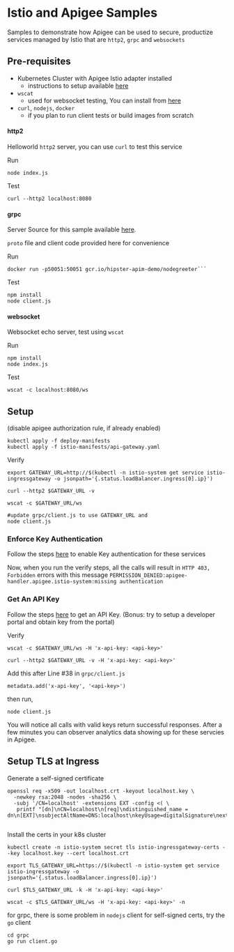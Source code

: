 # Istio and Apigee Samples

Samples to demonstrate how Apigee can be used to secure, productize services managed by Istio that are `http2`, `grpc` and `websockets`   

## Pre-requisites
- Kubernetes Cluster with Apigee Istio adapter installed
    - instructions to setup available [here](https://docs.apigee.com/api-platform/istio-adapter/installation#installation)
- `wscat` 
    - used for websocket testing, You can install from [here](https://www.npmjs.com/package/wscat)
- `curl`, `nodejs`, `docker` 
    - if you plan to run client tests or build images from scratch

#### http2
Helloworld `http2` server, you can use `curl` to  test this service

Run
```
node index.js
```
Test
```
curl --http2 localhost:8080
```

#### grpc
Server Source for this sample available [here](https://github.com/grpc/grpc/blob/master/examples/node/dynamic_codegen/greeter_server.js).

`proto` file and client code provided here for convenience

Run
```
docker run -p50051:50051 gcr.io/hipster-apim-demo/nodegreeter```
```
Test
```
npm install
node client.js 
```

#### websocket
Websocket echo server, test using `wscat`

Run
```
npm install
node index.js
```
Test
```
wscat -c localhost:8080/ws
```

## Setup
(disable apigee authorization rule, if already enabled)

```
kubectl apply -f deploy-manifests
kubectl apply -f istio-manifests/api-gateway.yaml
```

Verify
```
export GATEWAY_URL=http://$(kubectl -n istio-system get service istio-ingressgateway -o jsonpath='{.status.loadBalancer.ingress[0].ip}')

curl --http2 $GATEWAY_URL -v

wscat -c $GATEWAY_URL/ws

#update grpc/client.js to use GATEWAY_URL and 
node client.js
```

### Enforce Key Authentication

Follow the steps [here](https://docs.apigee.com/api-platform/istio-adapter/installation#configure_the_apigee_adapter) to enable Key authentication for these services

Now, when you run the verify steps, all the calls will result in `HTTP 403, Forbidden` errors with this message  `PERMISSION_DENIED:apigee-handler.apigee.istio-system:missing authentication`

### Get An API Key

Follow the steps [here](https://docs.apigee.com/api-platform/istio-adapter/installation#get_an_api_key) to get an API Key. (Bonus: try to setup a developer portal and obtain key from the portal)

Verify

```
wscat -c $GATEWAY_URL/ws -H 'x-api-key: <api-key>'
```

```
curl --http2 $GATEWAY_URL -v -H 'x-api-key: <api-key>'
```

Add this after Line #38 in `grpc/client.js`
```
metadata.add('x-api-key', '<api-key>')
```
then run,
```
node client.js
```

You will notice all calls with valid keys return successful responses. After a few minutes you can observer analytics data showing up for these servcies in Apigee.

## Setup TLS at Ingress

Generate a self-signed certificate
```
openssl req -x509 -out localhost.crt -keyout localhost.key \
  -newkey rsa:2048 -nodes -sha256 \
  -subj '/CN=localhost' -extensions EXT -config <( \
   printf "[dn]\nCN=localhost\n[req]\ndistinguished_name = dn\n[EXT]\nsubjectAltName=DNS:localhost\nkeyUsage=digitalSignature\nextendedKeyUsage=serverAuth")
   
```

Install the certs in your k8s cluster

```
kubectl create -n istio-system secret tls istio-ingressgateway-certs --key localhost.key --cert localhost.crt

export TLS_GATEWAY_URL=https://$(kubectl -n istio-system get service istio-ingressgateway -o jsonpath='{.status.loadBalancer.ingress[0].ip}')

curl $TLS_GATEWAY_URL -k -H 'x-api-key: <api-key>'

wscat -c $TLS_GATEWAY_URL/ws -H 'x-api-key: <api-key>' -n

```
for grpc, there is some problem in `nodejs` client for self-signed certs, try the `go` client

```
cd grpc
go run client.go
```
